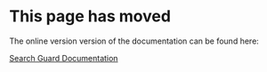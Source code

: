 # This page has moved

The online version version of the documentation can be found here:

[Search Guard Documentation](http://docs.search-guard.com/latest/client-certificate-auth)